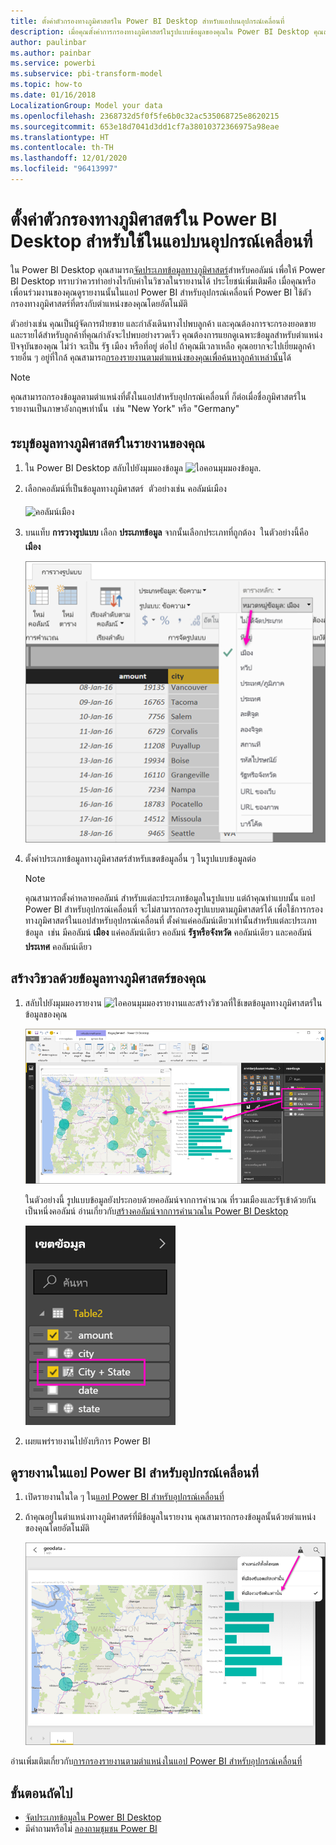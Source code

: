 ```yaml
---
title: ตั้งค่าตัวกรองทางภูมิศาสตร์ใน Power BI Desktop สำหรับแอปบนอุปกรณ์เคลื่อนที่
description: เมื่อคุณตั้งค่าการกรองทางภูมิศาสตร์ในรูปแบบข้อมูลของคุณใน Power BI Desktop คุณสามารถกรองข้อมูลตามตำแหน่งของคุณได้โดยอัตโนมัติในแอป Power BI สำหรับอุปกรณ์เคลื่อนที่
author: paulinbar
ms.author: painbar
ms.service: powerbi
ms.subservice: pbi-transform-model
ms.topic: how-to
ms.date: 01/16/2018
LocalizationGroup: Model your data
ms.openlocfilehash: 2368732d5f0f5fe6b0c32ac535068725e8620215
ms.sourcegitcommit: 653e18d7041d3dd1cf7a38010372366975a98eae
ms.translationtype: HT
ms.contentlocale: th-TH
ms.lasthandoff: 12/01/2020
ms.locfileid: "96413997"
---
```

# <a name="set-geographic-filters-in-power-bi-desktop-for-use-in-the-mobile-app"></a>ตั้งค่าตัวกรองทางภูมิศาสตร์ใน Power BI Desktop สำหรับใช้ในแอปบนอุปกรณ์เคลื่อนที่
ใน Power BI Desktop คุณสามารถ[จัดประเภทข้อมูลทางภูมิศาสตร์](desktop-data-categorization.md)สำหรับคอลัมน์ เพื่อให้ Power BI Desktop ทราบว่าควรทำอย่างไรกับค่าในวิชวลในรายงานได้ ประโยชน์เพิ่มเติมคือ เมื่อคุณหรือเพื่อนร่วมงานของคุณดูรายงานนั้นในแอป Power BI สำหรับอุปกรณ์เคลื่อนที่ Power BI ใช้ตัวกรองทางภูมิศาสตร์ที่ตรงกับตำแหน่งของคุณโดยอัตโนมัติ 

ตัวอย่างเช่น คุณเป็นผู้จัดการฝ่ายขาย และกำลังเดินทางไปพบลูกค้า และคุณต้องการจะกรองยอดขายและรายได้สำหรับลูกค้าที่คุณกำลังจะไปพบอย่างรวดเร็ว คุณต้องการแยกดูเฉพาะข้อมูลสำหรับตำแหน่งปัจจุบันของคุณ ไม่ว่า จะเป็น รัฐ เมือง หรือที่อยู่ ต่อไป ถ้าคุณมีเวลาเหลือ คุณอยากจะไปเยี่ยมลูกค้ารายอื่น ๆ อยู่ที่ใกล้ คุณสามารถ[กรองรายงานตามตำแหน่งของคุณเพื่อค้นหาลูกค้าเหล่านั้น](../consumer/mobile/mobile-apps-geographic-filtering.md)ได้

> [!NOTE]
> คุณสามารถกรองข้อมูลตามตำแหน่งที่ตั้งในแอปสำหรับอุปกรณ์เคลื่อนที่ ก็ต่อเมื่อชื่อภูมิศาสตร์ในรายงานเป็นภาษาอังกฤษเท่านั้น &#150; เช่น "New York" หรือ "Germany"
> 
> 

## <a name="identify-geographic-data-in-your-report"></a>ระบุข้อมูลทางภูมิศาสตร์ในรายงานของคุณ
1. ใน Power BI Desktop สลับไปยังมุมมองข้อมูล ![ไอคอนมุมมองข้อมูล](media/desktop-mobile-geofiltering/pbi_desktop_data_icon.png).
2. เลือกคอลัมน์ที่เป็นข้อมูลทางภูมิศาสตร์ &#151; ตัวอย่างเช่น คอลัมน์เมือง
   
    ![คอลัมน์เมือง](media/desktop-mobile-geofiltering/power-bi-desktop-geo-column.png)
3. บนแท็บ **การวางรูปแบบ** เลือก **ประเภทข้อมูล** จากนั้นเลือกประเภทที่ถูกต้อง &#151; ในตัวอย่างนี้คือ **เมือง**
   
    ![กล่องประเภทข้อมูล](media/desktop-mobile-geofiltering/power-bi-desktop-geo-category.png)
4. ตั้งค่าประเภทข้อมูลทางภูมิศาสตร์สำหรับเขตข้อมูลอื่น ๆ ในรูปแบบข้อมูลต่อ 
   
   > [!NOTE]
   > คุณสามารถตั้งค่าหลายคอลัมน์ สำหรับแต่ละประเภทข้อมูลในรูปแบบ แต่ถ้าคุณทำแบบนั้น แอป Power BI สำหรับอุปกรณ์เคลื่อนที่ จะไม่สามารถกรองรูปแบบตามภูมิศาสตร์ได้ เพื่อใช้การกรองทางภูมิศาสตร์ในแอปสำหรับอุปกรณ์เคลื่อนที่ ตั้งค่าแค่คอลัมน์เดียวเท่านั้นสำหรับแต่ละประเภทข้อมูล &#151; เช่น มีคอลัมน์ **เมือง** แค่คอลัมน์เดียว คอลัมน์ **รัฐหรือจังหวัด** คอลัมน์เดียว และคอลัมน์ **ประเทศ** คอลัมน์เดียว 
   > 
   > 

## <a name="create-visuals-with-your-geographic-data"></a>สร้างวิชวลด้วยข้อมูลทางภูมิศาสตร์ของคุณ
1. สลับไปยังมุมมองรายงาน ![ไอคอนมุมมองรายงาน](media/desktop-mobile-geofiltering/power-bi-desktop-report-icon.png)และสร้างวิชวลที่ใช้เขตข้อมูลทางภูมิศาสตร์ในข้อมูลของคุณ 
   
    ![รายงานที่มีแผนที่](media/desktop-mobile-geofiltering/power-bi-desktop-geo-report.png)
   
    ในตัวอย่างนี้ รูปแบบข้อมูลยังประกอบด้วยคอลัมน์จากการคำนวณ ที่รวมเมืองและรัฐเข้าด้วยกันเป็นหนึ่งคอลัมน์ อ่านเกี่ยวกับ[สร้างคอลัมน์จากการคำนวณใน Power BI Desktop](desktop-calculated-columns.md)
   
    ![เขตข้อมูล เมือง + รัฐ](media/desktop-mobile-geofiltering/power-bi-desktop-city-state-column.png)
2. เผยแพร่รายงานไปยังบริการ Power BI

## <a name="view-the-report-in-power-bi-mobile-app"></a>ดูรายงานในแอป Power BI สำหรับอุปกรณ์เคลื่อนที่
1. เปิดรายงานในใด ๆ ใน[แอป Power BI สำหรับอุปกรณ์เคลื่อนที่](../consumer/mobile/mobile-apps-for-mobile-devices.md)
2. ถ้าคุณอยู่ในตำแหน่งทางภูมิศาสตร์ที่มีข้อมูลในรายงาน คุณสามารถกรองข้อมูลนั้นด้วยตำแหน่งของคุณโดยอัตโนมัติ
   
    ![ตัวกรองทางภูมิศาสตร์ในแอปสำหรับอุปกรณ์เคลื่อนที่](media/desktop-mobile-geofiltering/power-bi-mobile-geo-map-set-filter.png)

อ่านเพิ่มเติมเกี่ยวกับ[การกรองรายงานตามตำแหน่งในแอป Power BI สำหรับอุปกรณ์เคลื่อนที่](../consumer/mobile/mobile-apps-geographic-filtering.md)

## <a name="next-steps"></a>ขั้นตอนถัดไป
* [จัดประเภทข้อมูลใน Power BI Desktop](desktop-data-categorization.md)  
* มีคำถามหรือไม่ [ลองถามชุมชน Power BI](https://community.powerbi.com/)
